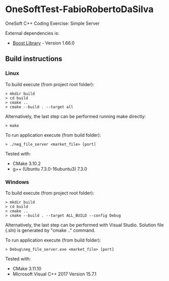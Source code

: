 # OneSoftTest-FabioRobertoDaSilva

OneSoft C++ Coding Exercise: Simple Server

External dependencies is:
* [Boost Library](https://www.boost.org/users/history/version_1_66_0.html) - Version 1.66.0

## Build instructions

### Linux

To build execute (from project root folder):
```
> mkdir build
> cd build
> cmake ..
> cmake --build . --target all
```
Alternatively, the last step can be performed running make directly:
```
> make
```

To run application execute (from build folder):
```
> ./neg_file_server <market_file> [port]
```

Tested with:
* CMake 3.10.2
* g++ (Ubuntu 7.3.0-16ubuntu3) 7.3.0

### Windows

To build execute (from project root folder):
```
> mkdir build
> cd build
> cmake ..
> cmake --build . --target ALL_BUILD --config Debug
```
Alternatively, the last step can be performed with Visual Studio. Solution file (.sln) is generated by "cmake .." command.

To run application execute (from build folder):
```
> Debug\neg_file_server.exe <market_file> [port]
```

Tested with:
* CMake 3.11.10
* Microsoft Visual C++ 2017 Version 15.7.1
